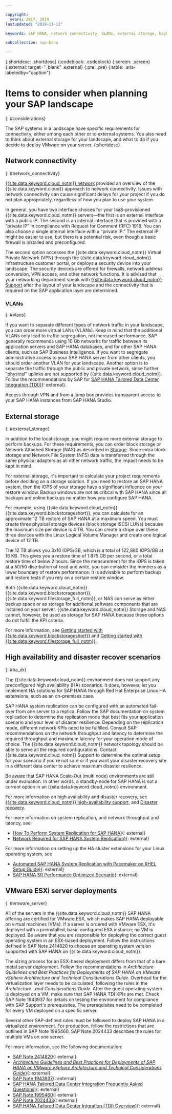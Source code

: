 ```yaml
---

copyright:
  years: 2017, 2019
lastupdated: "2019-11-12"

keywords: SAP HANA, network connectivity, VLANs, external storage, high availability, highly available, disaster recovery, HA, DR, VLANs,

subcollection: sap-hana

---
```


{:shortdesc: .shortdesc}
{:codeblock: .codeblock}
{:screen: .screen}
{:external: target="_blank" .external}
{:pre: .pre}
{:table: .aria-labeledby="caption"}

# Items to consider when planning your SAP landscape
{: #considerations}

The SAP systems in a landscape have specific requirements for connectivity, either among each other or to external systems. You also need to think about external storage for your landscape, and what to do if you decide to deploy VMware on your server.
{:shortdesc}

## Network connectivity
{: #network_connectivity}

[{{site.data.keyword.cloud_notm}} network](/docs/infrastructure/sap-hana?topic=sap-hana-about_ibmcloud_for_sap#ibm_cloud_network) provided an overview of the {{site.data.keyword.cloud}} approach to network connectivity. Issues with network connectivity can cause significant delays for your project if you do not plan appropriately, regardless of how you plan to use your system.

In general, you have two interface choices for your IaaS-provisioned {{site.data.keyword.cloud_notm}} servers—the first is an external interface with a public IP. The second is an internal interface that is provided with a “private IP” in compliance with Request for Comment (RFC) 1918. You can also choose a single internal interface with a “private IP.” The external IP might be easier to use, but there is a potential risk, even though a basic firewall is installed and preconfigured.

The second option accesses the {{site.data.keyword.cloud_notm}} Virtual Private Network (VPN) through the {{site.data.keyword.cloud_notm}} infrastructure customer portal, or deploys a security device into your landscape. The security devices are offered for firewalls, network address conversion, VPN access, and other network functions. It is advised that your networking department speak with [{{site.data.keyword.cloud_notm}} Support](/docs/get-support?topic=get-support-getting-customer-support#getting-customer-support) after the layout of your landscape and the connectivity that is required on the SAP application layer are determined.

### VLANs
{: #vlans}

If you want to separate different types of network traffic in your landscape, you can order more virtual LANs (VLANs). Keep in mind that the additional VLANs only lead to traffic segregation, not increased performance. SAP generally recommends using 10 Gb networks for traffic between its application servers and SAP HANA databases, and for other SAP HANA clients, such as SAP Business Intelligence. If you want to segregate administrative access to your SAP HANA server from other clients, you should order another VLAN for your landscape. Another option is to separate the traffic through the public and private network, since further "physical" uplinks are not supported by {{site.data.keyword.cloud_notm}}. Follow the recommendations by SAP for [SAP HANA Tailored Data Center Integration (TDI))](https://blogs.saphana.com/2015/02/18/sap-hana-tailored-data-center-integration-tdi-overview/){: external}.

Access through VPN and from a jump box provides transparent access to your SAP HANA instances from SAP HANA Studio.

## External storage
{: #external_storage}

In addition to the local storage, you might require more external storage to perform backups. For these requirements, you can order block storage or Network Attached Storage (NAS) as described in [Storage](/docs/infrastructure/sap-hana?topic=sap-hana-iaas-overview#storage). Since extra block storage and Network File System (NFS) data is transferred through the same physical adapters as all other network traffic, the impact needs to be kept in mind.

For external storage, it's important to calculate your project requirements before deciding on a storage solution. If you need to restore an SAP HANA system, then the IOPS of your storage have a significant influence on your restore window. Backup windows are not as critical with SAP HANA since all backups are online backups no matter how you configure SAP HANA.

For example, using {{site.data.keyword.cloud_notm}} {{site.data.keyword.blockstorageshort}}, you can calculate for an approximate 12 TB restore of SAP HANA at a maximum speed. You must create three physical storage devices (block storage iSCSI LUNs) because the maximum size per device is 4 TB. You can create a stripe over these three devices with the Linux Logical Volume Manager and create one logical device of 12 TB.

The 12 TB allows you 3x10 IOPS/GB, which is a total of 122,880 IOPS/GB at 16 KB. This gives you a restore time of 1.875 GB per second, or a total restore time of below 2 hours. Since the measurement for the IOPS is taken at a 50/50 distribution of read and write, you can consider the numbers as a lower boundary of restore performance. It is advisable to perform backup and restore tests if you rely on a certain restore window.

Both {{site.data.keyword.cloud_notm}} {{site.data.keyword.blockstorageshort}}, {{site.data.keyword.filestorage_full_notm}}, or NAS can serve as either backup space or as storage for additional software components that are installed on your server. {{site.data.keyword.cloud_notm}} Storage and NAS cannot, however, be used as storage for SAP HANA because these options do not fulfill the KPI criteria.

For more information, see [Getting started with {{site.data.keyword.blockstorageshort}}](/docs/infrastructure/BlockStorage?topic=BlockStorage-getting-started#getting-started) and [Getting started with {{site.data.keyword.filestorage_full_notm}}](/docs/infrastructure/FileStorage?topic=FileStorage-getting-started#getting-started).

## High availability and disaster recover scenarios
{: #ha_dr}

The {{site.data.keyword.cloud_notm}} environment does not support any preconfigured high availability (HA) scenarios. It does, however, let you implement HA solutions for SAP HANA through Red Hat Enterprise Linux HA extensions, such as an on-premises case.

SAP HANA system replication can be configured with an automated fail-over from one server to a replica. Follow the SAP documentation on system replication to determine the replication mode that best fits your application scenario and your level of disaster resilience. Depending on the replication mode, different network KPIs need to be fulfilled. Consult SAP recommendations on the network throughput and latency to determine the required throughput and maximum latency for your operation mode of choice. The {{site.data.keyword.cloud_notm}} network topology should be able to serve all the required configurations. Contact {{site.data.keyword.cloud_notm}} Support to determine the optimal setup for your scenario if you're not sure or if you want your disaster recovery site in a different data center to achieve maximum disaster resilience.

Be aware that SAP HANA Scale-Out (multi node) environments are still under evaluation. In other words, a standby-node for SAP HANA is not a current option in an {{site.data.keyword.cloud_notm}} environment.

For more information on high availability and disaster recovery, see [{{site.data.keyword.cloud_notm}} high-availability support](/docs/infrastructure/sap-hana?topic=sap-hana-ha#ha), and [Disaster recovery](/docs/infrastructure/sap-reference-architecture?topic=sap-reference-architecture-recommendations#dr).

For more information on system replication, and network throughput and latency, see
  * [How To Perform System Replication for SAP HANA)](https://www.sap.com/documents/2013/10/26c02b58-5a7c-0010-82c7-eda71af511fa.html){: external}
  * [Network Required for SAP HANA System Replication)](https://www.sap.com/documents/2014/06/babb2b55-5a7c-0010-82c7-eda71af511fa.html){: external}

For more information on setting up the HA cluster extensions for your Linux operating system, see
  * [Automated SAP HANA System Replication with Pacemaker on RHEL Setup Guide)](https://access.redhat.com/articles/1466063){: external}
  * [SAP HANA SR Performance Optimized Scenario](https://www.suse.com/docrep/documents/ir8w88iwu7/suse_linux_enterprise_server_for_sap_applications_12_sp1.pdf){: external}

## VMware ESXi server deployments
{: #vmware_server}

All of the servers in the {{site.data.keyword.cloud_notm}} SAP HANA offering are certified for VMware ESX, which makes SAP HANA deployable on virtual machines (VMs). If a server is ordered with VMware ESX, it's deployed with a preinstalled, basic configured ESX instance; no VM is deployed. Be aware that you are responsible for deploying the correct guest operating system in an ESX-based deployment. Follow the instructions defined in SAP Note 2414820 to choose an operating system version supported with SAP HANA on {{site.data.keyword.cloud_notm}}.

The sizing process for an ESX-based deployment differs from that of a bare metal server deployment. Follow the recommendations in *Architecture Guidelines and Best Practices for Deployments of SAP HANA on VMware vSphere Architecture and Technical Considerations Guide*. Overhead for the virtualization layer needs to be calculated, following the rules in the *Architecture...and Considerations Guide*. After the guest operating system is deployed on a VM, make sure that SAP HANA TDI KPIs are met. Check SAP Note 1943937 for details on testing the environment for compliance with SAP Support's prerequisites. The prerequisites need to be completed for every VM deployed on a specific server.

Several other SAP-defined rules must be followed to deploy SAP HANA in a virtualized environment. For production, follow the restrictions that are outlined in SAP Note 1995460. SAP Note 2024433 describes the rules for multiple VMs on one server.

For more information, see the following documentation:
  * [SAP Note 2414820](https://launchpad.support.sap.com/#/notes/2414820){: external}
  * [*Architecture Guidelines and Best Practices for Deployments of SAP HANA on VMware vSphere Architecture and Technical Considerations Guide*)](https://www.vmware.com/content/dam/digitalmarketing/vmware/en/pdf/whitepaper/sap_hana_on_vmware_vsphere_best_practices_guide-white-paper.pdf){: external}
  * [SAP Note 1943937](https://launchpad.support.sap.com/#/notes/1943937){: external}
  * [SAP HANA Tailored Data Center Integration Frequently Asked Questions)](https://www.sap.com/documents/2016/05/e8705aae-717c-0010-82c7-eda71af511fa.html){: external}
  * [SAP Note 1995460](https://launchpad.support.sap.com/#/notes/1995460){: external}
  * [SAP Note 2024433](https://launchpad.support.sap.com/#/notes/2024433){: external}
  * [SAP HANA Tailored Data Center Intgration (TDI) Overview)](https://blogs.saphana.com/2015/02/18/sap-hana-tailored-data-center-integration-tdi-overview/){: external}
